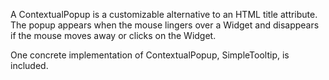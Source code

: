 A ContextualPopup is a customizable alternative to an HTML title attribute. The popup appears when the mouse lingers over a Widget and disappears if the mouse moves away or clicks on the Widget.

One concrete implementation of ContextualPopup, SimpleTooltip, is included.